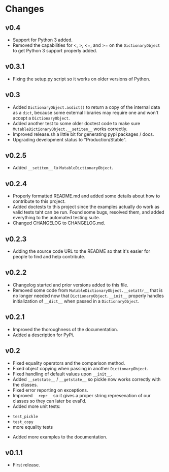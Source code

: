 Changes
=======

v0.4
----
* Support for Python 3 added.
* Removed the capabilities for <, >, <=, and >= on the
  `DictionaryObject` to get Python 3 support properly added.

v0.3.1
------
* Fixing the setup.py script so it works on older versions of Python.

v0.3
----
* Added `DictionaryObject.asdict()` to return a copy of the internal
  data as a `dict`, because some external libraries may require one
  and won't accept a `DictionaryObject`.
* Added another test to some older doctest code to make sure
  `MutableDictionaryObject.__setitem__` works correctly.
* Improved release.sh a little bit for generating pypi packages / docs.
* Upgrading development status to "Production/Stable".

v0.2.5
------
* Added `__setitem__` to `MutableDictionaryObject`.

v0.2.4
------
* Properly formatted README.md and added some details about how
to contribute to this project.
* Added doctests to this project since the examples actually do
work as valid tests taht can be run.  Found some bugs, resolved
them, and added everything to the automated testing suite.
* Changed CHANGELOG to CHANGELOG.md.

v0.2.3
------
* Adding the source code URL to the README so that it's easier
for people to find and help contribute.

v0.2.2
------
* Changelog started and prior versions added to this file.
* Removed some code from `MutableDictionaryObject.__setattr__`
that is no longer needed now that `DictionaryObject.__init__`
properly handles initialization of `__dict__` when passed in a
`DictionaryObject`.

v0.2.1
------
* Improved the thoroughness of the documentation.
* Added a description for PyPi.

v0.2
----
* Fixed equality operators and the comparison method.
* Fixed object copying when passing in another `DictionaryObject`.
* Fixed handling of default values upon `__init__`.
* Added `__setstate__` / `__getstate__` so pickle now works correctly
with the classes.
* Fixed error reporting on exceptions.
* Improved `__repr__` so it gives a proper string represenation of
our classes so they can later be eval'd.
* Added more unit tests:
 - `test_pickle`
 - `test_copy`
 - more equality tests
* Added more examples to the documentation.

v0.1.1
------
* First release.
